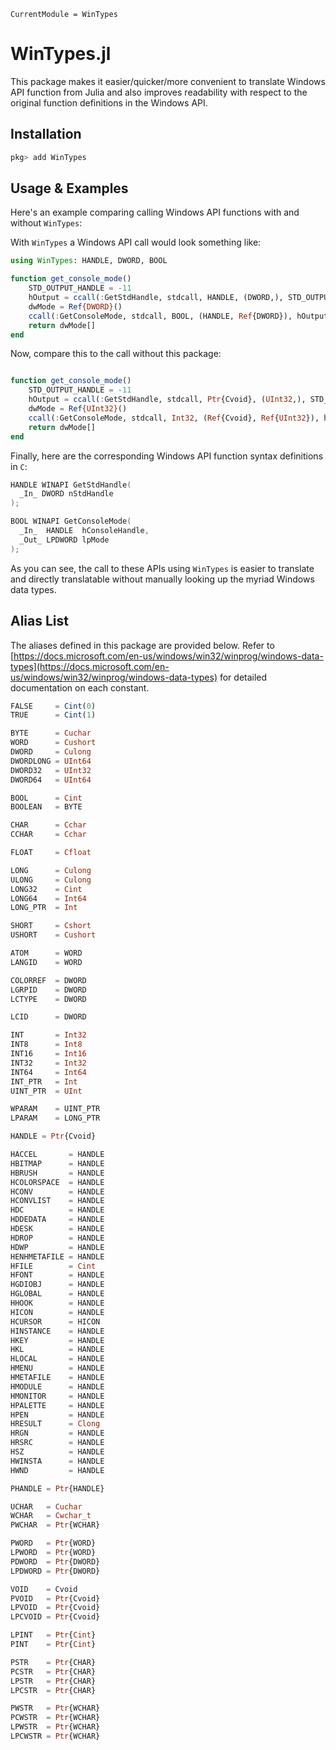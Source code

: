 ```@meta
CurrentModule = WinTypes
```

# WinTypes.jl

This package makes it easier/quicker/more convenient to translate Windows API function from Julia
and also improves readability with respect to the original function definitions in the
Windows API.

## Installation

```julia
pkg> add WinTypes
```

## Usage & Examples

Here's an example comparing calling Windows API functions with and without `WinTypes`:

With `WinTypes` a Windows API call would look something like:
```julia
using WinTypes: HANDLE, DWORD, BOOL

function get_console_mode()
    STD_OUTPUT_HANDLE = -11
    hOutput = ccall(:GetStdHandle, stdcall, HANDLE, (DWORD,), STD_OUTPUT_HANDLE % DWORD)
    dwMode = Ref{DWORD}()
    ccall(:GetConsoleMode, stdcall, BOOL, (HANDLE, Ref{DWORD}), hOutput, dwMode)
    return dwMode[]
end
```
Now, compare this to the call without this package:
```julia

function get_console_mode()
    STD_OUTPUT_HANDLE = -11
    hOutput = ccall(:GetStdHandle, stdcall, Ptr{Cvoid}, (UInt32,), STD_OUTPUT_HANDLE % UInt32)
    dwMode = Ref{UInt32}()
    ccall(:GetConsoleMode, stdcall, Int32, (Ref{Cvoid}, Ref{UInt32}), hOutput, dwMode)
    return dwMode[]
end
```

Finally, here are the corresponding Windows API function syntax definitions in `C`:

```c
HANDLE WINAPI GetStdHandle(
  _In_ DWORD nStdHandle
);
```

```c
BOOL WINAPI GetConsoleMode(
  _In_  HANDLE  hConsoleHandle,
  _Out_ LPDWORD lpMode
);
```

As you can see, the call to these APIs using `WinTypes` is easier to translate and
directly translatable without manually looking up the myriad Windows data types.


## Alias List

The aliases defined in this package are provided below. Refer to
[https://docs.microsoft.com/en-us/windows/win32/winprog/windows-data-types](https://docs.microsoft.com/en-us/windows/win32/winprog/windows-data-types)
for detailed documentation on each constant.
```julia
FALSE     = Cint(0)
TRUE      = Cint(1)

BYTE      = Cuchar
WORD      = Cushort
DWORD     = Culong
DWORDLONG = UInt64
DWORD32   = UInt32
DWORD64   = UInt64

BOOL      = Cint
BOOLEAN   = BYTE

CHAR      = Cchar
CCHAR     = Cchar

FLOAT     = Cfloat

LONG      = Culong
ULONG     = Culong
LONG32    = Cint
LONG64    = Int64
LONG_PTR  = Int

SHORT     = Cshort
USHORT    = Cushort

ATOM      = WORD
LANGID    = WORD

COLORREF  = DWORD
LGRPID    = DWORD
LCTYPE    = DWORD

LCID      = DWORD

INT       = Int32
INT8      = Int8
INT16     = Int16
INT32     = Int32
INT64     = Int64
INT_PTR   = Int
UINT_PTR  = UInt

WPARAM    = UINT_PTR
LPARAM    = LONG_PTR

HANDLE = Ptr{Cvoid}

HACCEL       = HANDLE
HBITMAP      = HANDLE
HBRUSH       = HANDLE
HCOLORSPACE  = HANDLE
HCONV        = HANDLE
HCONVLIST    = HANDLE
HDC          = HANDLE
HDDEDATA     = HANDLE
HDESK        = HANDLE
HDROP        = HANDLE
HDWP         = HANDLE
HENHMETAFILE = HANDLE
HFILE        = Cint
HFONT        = HANDLE
HGDIOBJ      = HANDLE
HGLOBAL      = HANDLE
HHOOK        = HANDLE
HICON        = HANDLE
HCURSOR      = HICON
HINSTANCE    = HANDLE
HKEY         = HANDLE
HKL          = HANDLE
HLOCAL       = HANDLE
HMENU        = HANDLE
HMETAFILE    = HANDLE
HMODULE      = HANDLE
HMONITOR     = HANDLE
HPALETTE     = HANDLE
HPEN         = HANDLE
HRESULT      = Clong
HRGN         = HANDLE
HRSRC        = HANDLE
HSZ          = HANDLE
HWINSTA      = HANDLE
HWND         = HANDLE

PHANDLE = Ptr{HANDLE}

UCHAR   = Cuchar
WCHAR   = Cwchar_t
PWCHAR  = Ptr{WCHAR}

PWORD   = Ptr{WORD}
LPWORD  = Ptr{WORD}
PDWORD  = Ptr{DWORD}
LPDWORD = Ptr{DWORD}

VOID    = Cvoid
PVOID   = Ptr{Cvoid}
LPVOID  = Ptr{Cvoid}
LPCVOID = Ptr{Cvoid}

LPINT   = Ptr{Cint}
PINT    = Ptr{Cint}

PSTR    = Ptr{CHAR}
PCSTR   = Ptr{CHAR}
LPSTR   = Ptr{CHAR}
LPCSTR  = Ptr{CHAR}

PWSTR   = Ptr{WCHAR}
PCWSTR  = Ptr{WCHAR}
LPWSTR  = Ptr{WCHAR}
LPCWSTR = Ptr{WCHAR}
```
